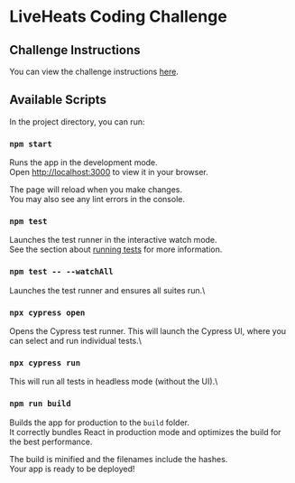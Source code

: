 # LiveHeats Coding Challenge

## Challenge Instructions

You can view the challenge instructions [here](./liveheats-coding-challenge.pdf).

## Available Scripts

In the project directory, you can run:

### `npm start`

Runs the app in the development mode.\
Open [http://localhost:3000](http://localhost:3000) to view it in your browser.

The page will reload when you make changes.\
You may also see any lint errors in the console.

### `npm test`

Launches the test runner in the interactive watch mode.\
See the section about [running tests](https://facebook.github.io/create-react-app/docs/running-tests) for more information.

### `npm test -- --watchAll`

Launches the test runner and ensures all suites run.\

### `npx cypress open`

Opens the Cypress test runner. This will launch the Cypress UI, where you can select and run individual tests.\

### `npx cypress run`

This will run all tests in headless mode (without the UI).\

### `npm run build`

Builds the app for production to the `build` folder.\
It correctly bundles React in production mode and optimizes the build for the best performance.

The build is minified and the filenames include the hashes.\
Your app is ready to be deployed!

